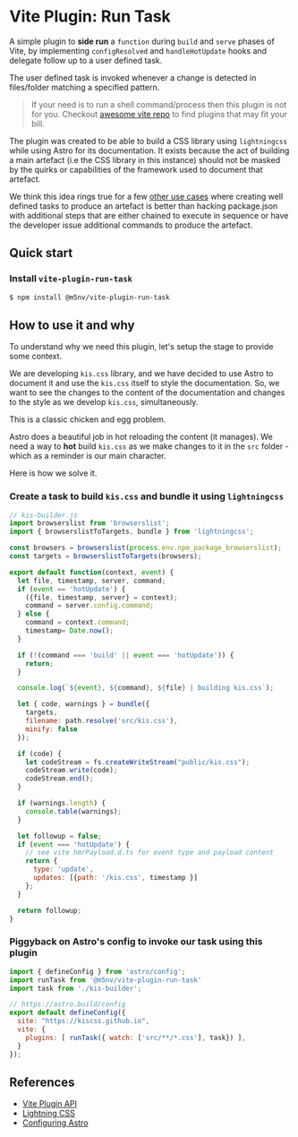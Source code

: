 # Vite Plugin: Run Task
A simple plugin to **side run** a `function` during `build` and `serve`
phases of Vite, by implementing `configResolved` and `handleHotUpdate`
hooks and delegate follow up to a user defined task.

The user defined task is invoked whenever a change is detected in 
files/folder matching a specified pattern.

> If your need is to run a shell command/process then this plugin
> is not for you. Checkout [awesome vite repo][1.1] to find plugins that
> may fit your bill.

The plugin was created to be able to build a CSS library using `lightningcss`
while using Astro for its documentation. It exists because the act of
building a main artefact (i.e the CSS library in this instance) should
not be masked by the quirks or capabilities of the framework used to
document that artefact. 

We think this idea rings true for a few [other use cases][1.2] where
creating well defined tasks to produce an artefact is better than hacking
package.json with additional steps that are either chained to execute
in sequence or have the developer issue additional commands to produce
the artefact.


## Quick start

### Install `vite-plugin-run-task`
```bash
$ npm install @m5nv/vite-plugin-run-task
```

## How to use it and why
To understand why we need this plugin, let's setup the stage to provide
some context. 

We are developing `kis.css` library, and we have decided to use Astro
to document it and use the `kis.css` itself to style the documentation.
So, we want to see the changes to the content of the documentation and
changes to the style as we develop `kis.css`, simultaneously.

This is a classic chicken and egg problem. 

Astro does a beautiful job in hot reloading the content (it manages). We
need a way to **hot** build `kis.css` as we make changes to it in the
`src` folder - which as a reminder is our main character.

Here is how we solve it.

### Create a task to build `kis.css` and bundle it using `lightningcss`
```js
// kis-builder.js
import browserslist from 'browserslist';
import { browserslistToTargets, bundle } from 'lightningcss';

const browsers = browserslist(process.env.npm_package_browserslist);
const targets = browserslistToTargets(browsers);

export default function(context, event) {
  let file, timestamp, server, command;
  if (event == 'hotUpdate') {
    ({file, timestamp, server} = context);
    command = server.config.command;
  } else {
    command = context.command;
    timestamp= Date.now();
  }

  if (!(command === 'build' || event === 'hotUpdate')) {
    return;
  }

  console.log(`${event}, ${command}, ${file} | building kis.css`);

  let { code, warnings } = bundle({
    targets,
    filename: path.resolve('src/kis.css'),
    minify: false
  });

  if (code) {
    let codeStream = fs.createWriteStream("public/kis.css");
    codeStream.write(code);
    codeStream.end();
  }

  if (warnings.length) {
    console.table(warnings);
  }

  let followup = false;
  if (event === 'hotUpdate') {
    // see vite hmrPayload.d.ts for event type and payload content
    return {
      type: 'update',
      updates: [{path: '/kis.css', timestamp }]
    };
  }

  return followup;
}
```

### Piggyback on Astro's config to invoke our task using this plugin
```js
import { defineConfig } from 'astro/config';
import runTask from '@m5nv/vite-plugin-run-task'
import task from './kis-builder';

// https://astro.build/config
export default defineConfig({
  site: "https://kiscss.github.io",
  vite: {
    plugins: [ runTask({ watch: ['src/**/*.css'], task}) ],
  }
});
```

## References
<!-- referenced -->
[1.1]: <https://github.com/vitejs/awesome-vite#plugins> (Awesome Vite)
[1.2]: <https://github.com/vitejs/vite/discussions/8364> (Issue, unresolved - plugin to hot reload static assets)
<!-- unreferenced -->
- [Vite Plugin API](https://vitejs.dev/guide/api-plugin.html)
- [Lightning CSS](https://lightningcss.dev/bundling.html)
- [Configuring Astro](https://docs.astro.build/en/guides/configuring-astro/)
